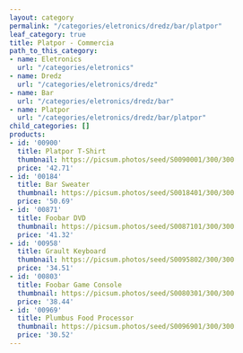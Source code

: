 ```yaml
---
layout: category
permalink: "/categories/eletronics/dredz/bar/platpor"
leaf_category: true
title: Platpor - Commercia
path_to_this_category:
- name: Eletronics
  url: "/categories/eletronics"
- name: Dredz
  url: "/categories/eletronics/dredz"
- name: Bar
  url: "/categories/eletronics/dredz/bar"
- name: Platpor
  url: "/categories/eletronics/dredz/bar/platpor"
child_categories: []
products:
- id: '00900'
  title: Platpor T-Shirt
  thumbnail: https://picsum.photos/seed/S0090001/300/300
  price: '42.71'
- id: '00184'
  title: Bar Sweater
  thumbnail: https://picsum.photos/seed/S0018401/300/300
  price: '50.69'
- id: '00871'
  title: Foobar DVD
  thumbnail: https://picsum.photos/seed/S0087101/300/300
  price: '41.32'
- id: '00958'
  title: Grault Keyboard
  thumbnail: https://picsum.photos/seed/S0095802/300/300
  price: '34.51'
- id: '00803'
  title: Foobar Game Console
  thumbnail: https://picsum.photos/seed/S0080301/300/300
  price: '38.44'
- id: '00969'
  title: Plumbus Food Processor
  thumbnail: https://picsum.photos/seed/S0096901/300/300
  price: '30.52'
---
```

